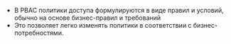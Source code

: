 - В PBAC политики доступа формулируются в виде правил и условий, обычно на основе бизнес-правил и требований
- Это позволяет легко изменять политики в соответствии с бизнес-потребностями.